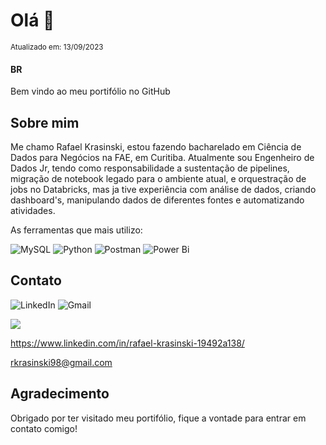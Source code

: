 # Olá 👋
<sub>Atualizado em: 13/09/2023</sub>
#### BR

Bem vindo ao meu portifólio no GitHub




## Sobre mim 

Me chamo Rafael Krasinski, estou fazendo bacharelado em Ciência de Dados para Negócios na FAE, em Curitiba.
Atualmente sou Engenheiro de Dados Jr, tendo como responsabilidade a sustentação de pipelines, migração de notebook legado para o ambiente atual, e orquestração de jobs no Databricks, mas ja tive experiência com análise de dados, criando dashboard's, manipulando dados de diferentes fontes e automatizando atividades.

As ferramentas que mais utilizo:

![MySQL](https://img.shields.io/badge/mysql-%2300f.svg?style=for-the-badge&logo=mysql&logoColor=white)
![Python](https://img.shields.io/badge/python-3670A0?style=for-the-badge&logo=python&logoColor=ffdd54)
![Postman](https://img.shields.io/badge/Postman-FF6C37?style=for-the-badge&logo=postman&logoColor=white)
![Power Bi](https://img.shields.io/badge/power_bi-F2C811?style=for-the-badge&logo=powerbi&logoColor=black)

## Contato

![LinkedIn](https://img.shields.io/badge/linkedin-%230077B5.svg?style=for-the-badge&logo=linkedin&logoColor=white)
![Gmail](https://img.shields.io/badge/Gmail-D14836?style=for-the-badge&logo=gmail&logoColor=white)

<a href="https://www.linkedin.com/in/rafael-krasinski-19492a138/" target="blank"><img align="center" src="https://img.shields.io/badge/linkedin-%230077B5.svg?style=for-the-badge&logo=linkedin&logoColor=white"  /></a>

https://www.linkedin.com/in/rafael-krasinski-19492a138/



rkrasinski98@gmail.com

## Agradecimento

Obrigado por ter visitado meu portifólio, fique a vontade para entrar em contato comigo!
